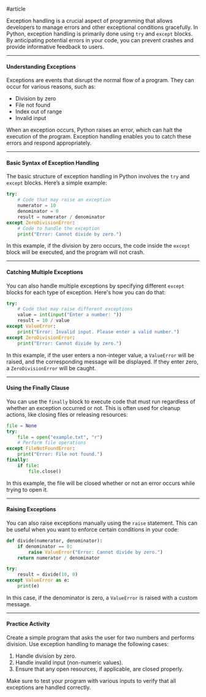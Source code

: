 #article

Exception handling is a crucial aspect of programming that allows developers to manage errors and other exceptional conditions gracefully. In Python, exception handling is primarily done using `try` and `except` blocks. By anticipating potential errors in your code, you can prevent crashes and provide informative feedback to users.

---
#### Understanding Exceptions

Exceptions are events that disrupt the normal flow of a program. They can occur for various reasons, such as:

- Division by zero
- File not found
- Index out of range
- Invalid input

When an exception occurs, Python raises an error, which can halt the execution of the program. Exception handling enables you to catch these errors and respond appropriately.

---
#### Basic Syntax of Exception Handling

The basic structure of exception handling in Python involves the `try` and `except` blocks. Here’s a simple example:

```python
try:
    # Code that may raise an exception
    numerator = 10
    denominator = 0
    result = numerator / denominator
except ZeroDivisionError:
    # Code to handle the exception
    print("Error: Cannot divide by zero.")
```

In this example, if the division by zero occurs, the code inside the `except` block will be executed, and the program will not crash.

---

#### Catching Multiple Exceptions

You can also handle multiple exceptions by specifying different `except` blocks for each type of exception. Here's how you can do that:

```python
try:
    # Code that may raise different exceptions
    value = int(input("Enter a number: "))
    result = 10 / value
except ValueError:
    print("Error: Invalid input. Please enter a valid number.")
except ZeroDivisionError:
    print("Error: Cannot divide by zero.")
```

In this example, if the user enters a non-integer value, a `ValueError` will be raised, and the corresponding message will be displayed. If they enter zero, a `ZeroDivisionError` will be caught.

---

#### Using the Finally Clause

You can use the `finally` block to execute code that must run regardless of whether an exception occurred or not. This is often used for cleanup actions, like closing files or releasing resources:

```python
file = None
try:
    file = open("example.txt", "r")
    # Perform file operations
except FileNotFoundError:
    print("Error: File not found.")
finally:
    if file:
        file.close()
```

In this example, the file will be closed whether or not an error occurs while trying to open it.

---

#### Raising Exceptions

You can also raise exceptions manually using the `raise` statement. This can be useful when you want to enforce certain conditions in your code:

```python
def divide(numerator, denominator):
    if denominator == 0:
        raise ValueError("Error: Cannot divide by zero.")
    return numerator / denominator

try:
    result = divide(10, 0)
except ValueError as e:
    print(e)
```

In this case, if the denominator is zero, a `ValueError` is raised with a custom message.

---

#### Practice Activity

Create a simple program that asks the user for two numbers and performs division. Use exception handling to manage the following cases:

1. Handle division by zero.
2. Handle invalid input (non-numeric values).
3. Ensure that any open resources, if applicable, are closed properly.

Make sure to test your program with various inputs to verify that all exceptions are handled correctly.